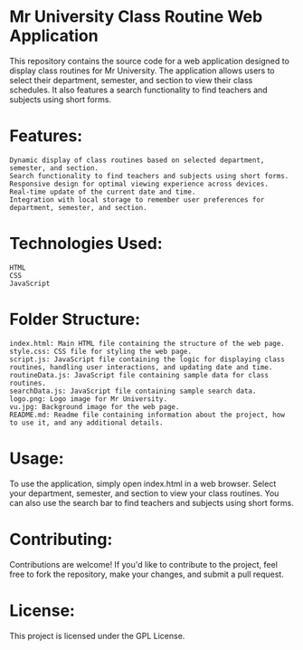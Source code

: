 # Mr University Class Routine Web Application

This repository contains the source code for a web application designed to display class routines for Mr University. The application allows users to select their department, semester, and section to view their class schedules. It also features a search functionality to find teachers and subjects using short forms.

# Features:
    Dynamic display of class routines based on selected department, semester, and section.
    Search functionality to find teachers and subjects using short forms.
    Responsive design for optimal viewing experience across devices.
    Real-time update of the current date and time.
    Integration with local storage to remember user preferences for department, semester, and section.

# Technologies Used:
    HTML
    CSS
    JavaScript

# Folder Structure:
    index.html: Main HTML file containing the structure of the web page.
    style.css: CSS file for styling the web page.
    script.js: JavaScript file containing the logic for displaying class routines, handling user interactions, and updating date and time.
    routineData.js: JavaScript file containing sample data for class routines.
    searchData.js: JavaScript file containing sample search data.
    logo.png: Logo image for Mr University.
    vu.jpg: Background image for the web page.
    README.md: Readme file containing information about the project, how to use it, and any additional details.

# Usage:
To use the application, simply open index.html in a web browser. Select your department, semester, and section to view your class routines. You can also use the search bar to find teachers and subjects using short forms.

# Contributing:
Contributions are welcome! If you'd like to contribute to the project, feel free to fork the repository, make your changes, and submit a pull request.

# License:
This project is licensed under the GPL License.
